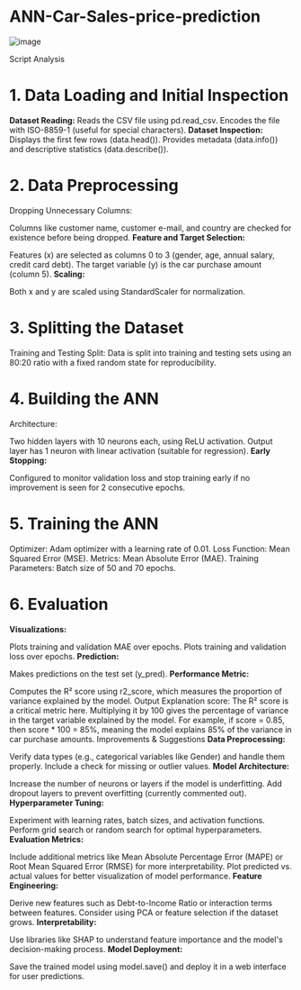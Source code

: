 # ANN-Car-Sales-price-prediction

![image](https://github.com/user-attachments/assets/b73181ed-a05a-4735-94a9-e290dc1c1e85)

Script Analysis
# 1. Data Loading and Initial Inspection
**Dataset Reading:**
Reads the CSV file using pd.read_csv.
Encodes the file with ISO-8859-1 (useful for special characters).
**Dataset Inspection:**
Displays the first few rows (data.head()).
Provides metadata (data.info()) and descriptive statistics (data.describe()).

# 2. Data Preprocessing
Dropping Unnecessary Columns:

Columns like customer name, customer e-mail, and country are checked for existence before being dropped.
**Feature and Target Selection:**

Features (x) are selected as columns 0 to 3 (gender, age, annual salary, credit card debt).
The target variable (y) is the car purchase amount (column 5).
**Scaling:**

Both x and y are scaled using StandardScaler for normalization.
 # 3. Splitting the Dataset
Training and Testing Split:
Data is split into training and testing sets using an 80:20 ratio with a fixed random state for reproducibility.
# 4. Building the ANN
Architecture:

Two hidden layers with 10 neurons each, using ReLU activation.
Output layer has 1 neuron with linear activation (suitable for regression).
**Early Stopping:**

Configured to monitor validation loss and stop training early if no improvement is seen for 2 consecutive epochs.
# 5. Training the ANN
Optimizer: Adam optimizer with a learning rate of 0.01.
Loss Function: Mean Squared Error (MSE).
Metrics: Mean Absolute Error (MAE).
Training Parameters: Batch size of 50 and 70 epochs.
# 6. Evaluation
**Visualizations:**

Plots training and validation MAE over epochs.
Plots training and validation loss over epochs.
**Prediction:**

Makes predictions on the test set (y_pred).
**Performance Metric:**

Computes the R² score using r2_score, which measures the proportion of variance explained by the model.
Output Explanation
score: The R² score is a critical metric here. Multiplying it by 100 gives the percentage of variance in the target variable explained by the model.
For example, if score = 0.85, then score * 100 = 85%, meaning the model explains 85% of the variance in car purchase amounts.
Improvements & Suggestions
**Data Preprocessing:**

Verify data types (e.g., categorical variables like Gender) and handle them properly.
Include a check for missing or outlier values.
**Model Architecture:**

Increase the number of neurons or layers if the model is underfitting.
Add dropout layers to prevent overfitting (currently commented out).
**Hyperparameter Tuning:**

Experiment with learning rates, batch sizes, and activation functions.
Perform grid search or random search for optimal hyperparameters.
**Evaluation Metrics:**

Include additional metrics like Mean Absolute Percentage Error (MAPE) or Root Mean Squared Error (RMSE) for more interpretability.
Plot predicted vs. actual values for better visualization of model performance.
**Feature Engineering:**

Derive new features such as Debt-to-Income Ratio or interaction terms between features.
Consider using PCA or feature selection if the dataset grows.
**Interpretability:**

Use libraries like SHAP to understand feature importance and the model's decision-making process.
**Model Deployment:**

Save the trained model using model.save() and deploy it in a web interface for user predictions.

